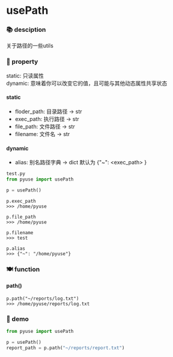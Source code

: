 # usePath

### 📚 desciption

关于路径的一些utils

### 📜 property

static: 只读属性  
dynamic: 意味着你可以改变它的值，且可能与其他动态属性共享状态

#### static

- floder_path: 目录路径 -> str
- exec_path: 执行路径 -> str
- file_path: 文件路径 -> str
- filename: 文件名 -> str

#### dynamic

- alias: 别名路径字典 -> dict
  默认为 {"~": <exec_path> }

```python
test.py
from pyuse import usePath

p = usePath()
```

```shell
p.exec_path
>>> /home/pyuse

p.file_path
>>> /home/pyuse

p.filename
>>> test

p.alias
>>> {"~": "/home/pyuse"}
```

### 🍽️ function

#### path()

```shell
p.path("~/reports/log.txt")
>>> /home/pyuse/reports/log.txt
```

### 🎐 demo

```python
from pyuse import usePath

p = usePath()
report_path = p.path("~/reports/report.txt")
```
